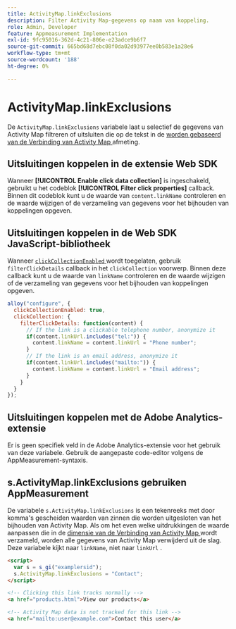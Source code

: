 ```yaml
---
title: ActivityMap.linkExclusions
description: Filter Activity Map-gegevens op naam van koppeling.
role: Admin, Developer
feature: Appmeasurement Implementation
exl-id: 9fc95016-362d-4c21-806e-e23adce9b6f7
source-git-commit: 665bd68d7ebc08f0da02d93977ee0b583e1a28e6
workflow-type: tm+mt
source-wordcount: '188'
ht-degree: 0%

---
```


# ActivityMap.linkExclusions

De `ActivityMap.linkExclusions` variabele laat u selectief de gegevens van Activity Map filtreren of uitsluiten die op de tekst in de [ worden gebaseerd van de Verbinding van Activity Map ](/help/components/dimensions/activity-map-link.md) afmeting.

## Uitsluitingen koppelen in de extensie Web SDK

Wanneer **[!UICONTROL Enable click data collection]** is ingeschakeld, gebruikt u het codeblok **[!UICONTROL Filter click properties]** callback. Binnen dit codeblok kunt u de waarde van `content.linkName` controleren en de waarde wijzigen of de verzameling van gegevens voor het bijhouden van koppelingen opgeven.

## Uitsluitingen koppelen in de Web SDK JavaScript-bibliotheek

Wanneer [`clickCollectionEnabled` ](https://experienceleague.adobe.com/en/docs/experience-platform/web-sdk/commands/configure/clickcollectionenabled) wordt toegelaten, gebruik `filterClickDetails` callback in het `clickCollection` voorwerp. Binnen deze callback kunt u de waarde van `linkName` controleren en de waarde wijzigen of de verzameling van gegevens voor het bijhouden van koppelingen opgeven.

```js
alloy("configure", {
  clickCollectionEnabled: true,
  clickCollection: {
    filterClickDetails: function(content) {
      // If the link is a clickable telephone number, anonymize it
      if(content.linkUrl.includes("tel:")) {
        content.linkName = content.linkUrl = "Phone number";
      }
      // If the link is an email address, anonymize it
      if(content.linkUrl.includes("mailto:")) {
        content.linkName = content.linkUrl = "Email address";
      }
    }
  }
});
```

## Uitsluitingen koppelen met de Adobe Analytics-extensie

Er is geen specifiek veld in de Adobe Analytics-extensie voor het gebruik van deze variabele. Gebruik de aangepaste code-editor volgens de AppMeasurement-syntaxis.

## s.ActivityMap.linkExclusions gebruiken AppMeasurement

De variabele `s.ActivityMap.linkExclusions` is een tekenreeks met door komma&#39;s gescheiden waarden van zinnen die worden uitgesloten van het bijhouden van Activity Map. Als om het even welke uitdrukkingen de waarde aanpassen die in de [ dimensie van de Verbinding van Activity Map ](/help/components/dimensions/activity-map-link.md) wordt verzameld, worden alle gegevens van Activity Map verwijderd uit de slag. Deze variabele kijkt naar `linkName`, niet naar `linkUrl` .

```html
<script>
  var s = s_gi("examplersid");
  s.ActivityMap.linkExclusions = "Contact";
</script>

<!-- Clicking this link tracks normally -->
<a href="products.html">View our products</a>

<!-- Activity Map data is not tracked for this link -->
<a href="mailto:user@example.com">Contact this user</a>
```

